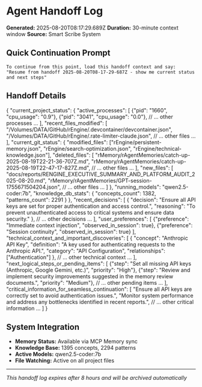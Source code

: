# Agent Handoff Log

**Generated:** 2025-08-20T08:17:29.689Z
**Duration:** 30-minute context window
**Source:** Smart Scribe System

## Quick Continuation Prompt

```
To continue from this point, load this handoff context and say:
"Resume from handoff 2025-08-20T08-17-29-687Z - show me current status and next steps"
```

## Handoff Details

{
  "current_project_status": {
    "active_processes": [
      {"pid": "1660", "cpu_usage": "0.9"},
      {"pid": "3041", "cpu_usage": "0.0"},
      // ... other processes ...
    ],
    "recent_files_modified": [
      "/Volumes/DATA/GitHub/rEngine/.devcontainer/devcontainer.json",
      "/Volumes/DATA/GitHub/rEngine/.rate-limiter-claude.json",
      // ... other files ...
    ],
    "current_git_status": {
      "modified_files": ["rEngine/persistent-memory.json", "rEngine/search-optimization.json", "rEngine/technical-knowledge.json"],
      "deleted_files": [
        "rMemory/rAgentMemories/catch-up-2025-08-19T22-21-36-707Z.md",
        "rMemory/rAgentMemories/catch-up-2025-08-19T22-47-17-827Z.md",
        // ... other files ...
      ],
      "new_files": [
        "docs/reports/RENGINE_EXECUTIVE_SUMMARY_AND_PLATFORM_AUDIT_2025-08-20.md",
        "rMemory/rAgentMemories/GPT-session-1755671504204.json",
        // ... other files ...
      ]
    },
    "running_models": "qwen2.5-coder:7b",
    "knowledge_db_stats": {
      "concepts_count": 1382,
      "patterns_count": 2291
    }
  },
  "recent_decisions": [
    {
      "decision": "Ensure all API keys are set for proper authentication and access control.",
      "reasoning": "To prevent unauthenticated access to critical systems and ensure data security."
    },
    // ... other decisions ...
  ],
  "user_preferences": [
    {"preference": "Immediate context injection", "observed_in_session": true},
    {"preference": "Session continuity", "observed_in_session": true}
  ],
  "technical_context_and_important_discoveries": [
    {
      "concept": "Anthropic API Key",
      "definition": "A key used for authenticating requests to the Anthropic API.",
      "category": "API Configuration",
      "relationships": ["Authentication"]
    },
    // ... other technical context ...
  ],
  "next_logical_steps_or_pending_items": [
    {"step": "Set all missing API keys (Anthropic, Google Gemini, etc.)", "priority": "High"},
    {"step": "Review and implement security improvements suggested in the memory review documents.", "priority": "Medium"},
    // ... other pending items ...
  ],
  "critical_information_for_seamless_continuation": [
    "Ensure all API keys are correctly set to avoid authentication issues.",
    "Monitor system performance and address any bottlenecks identified in recent reports.",
    // ... other critical information ...
  ]
}

## System Integration

- **Memory Status:** Available via MCP Memory sync
- **Knowledge Base:** 1395 concepts, 2294 patterns
- **Active Models:** qwen2.5-coder:7b
- **File Watching:** Active on all project files

---
*This handoff log expires after 8 hours and will be archived automatically*

